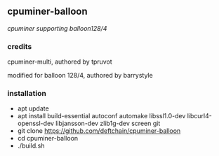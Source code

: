 ## cpuminer-balloon
_cpuminer supporting balloon128/4_

### credits
cpuminer-multi, authored by tpruvot

modified for balloon 128/4, authored by barrystyle

### installation
 * apt update
 * apt install build-essential autoconf automake libssl1.0-dev libcurl4-openssl-dev libjansson-dev zlib1g-dev screen git
 * git clone https://github.com/deftchain/cpuminer-balloon
 * cd cpuminer-balloon
 * ./build.sh
